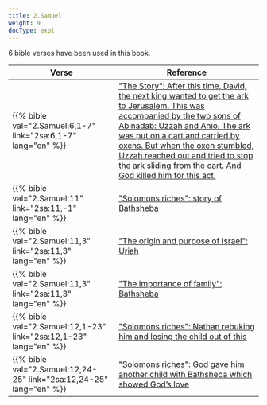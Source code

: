 ```yaml
---
title: 2.Samuel
weight: 9
docType: expl
---
```


6 bible verses have been used in this book.

| Verse | Reference |
|-------|-----------|
| {{% bible val="2.Samuel:6,1-7" link="2sa:6,1-7" lang="en" %}} | ["The Story": After this time, David, the next king wanted to get the ark to Jerusalem. This was accompanied by the two sons of Abinadab: Uzzah and Ahio. The ark was put on a cart and carried by oxens. But when the oxen stumbled, Uzzah reached out and tried to stop the ark sliding from the cart. And God killed him for this act.](/expl/bible/creation/the-story-of-uzzah#None) |
| {{% bible val="2.Samuel:11" link="2sa:11,-1" lang="en" %}} | ["Solomons riches": story of Bathsheba](/expl/content/beasts/666-the-number-of-the-beast#719b) |
| {{% bible val="2.Samuel:11,3" link="2sa:11,3" lang="en" %}} | ["The origin and purpose of Israel": Uriah](/appl/background/israel/_index#1bcd) |
| {{% bible val="2.Samuel:11,3" link="2sa:11,3" lang="en" %}} | ["The importance of family": Bathsheba](/expl/background/israel/the-role-of-family-in-the-bible#8181) |
| {{% bible val="2.Samuel:12,1-23" link="2sa:12,1-23" lang="en" %}} | ["Solomons riches": Nathan rebuking him and losing the child out of this](/expl/content/beasts/666-the-number-of-the-beast#719b) |
| {{% bible val="2.Samuel:12,24-25" link="2sa:12,24-25" lang="en" %}} | ["Solomons riches": God gave him another child with Bathsheba which showed God’s love](/expl/content/beasts/666-the-number-of-the-beast#719b) |
